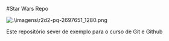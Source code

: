 #Star Wars Repo

![.\imagens\r2d2-pq-2697651_1280.png](R2D2)

Este repositório sever de exemplo para o curso de Git e Github

